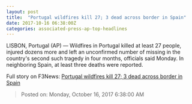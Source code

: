 ```yaml
---
layout: post
title:  "Portugal wildfires kill 27; 3 dead across border in Spain"
date: 2017-10-16 06:38:00Z
categories: associated-press-ap-top-headlines
---
```


LISBON, Portugal (AP) — Wildfires in Portugal killed at least 27 people, injured dozens more and left an unconfirmed number of missing in the country's second such tragedy in four months, officials said Monday. In neighboring Spain, at least three deaths were reported.


Full story on F3News: [Portugal wildfires kill 27; 3 dead across border in Spain](http://www.f3nws.com/n/2ajzrC)

> Posted on: Monday, October 16, 2017 6:38:00 AM
